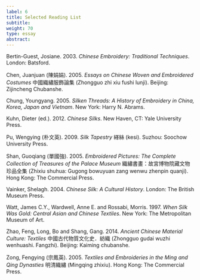 ```yaml
---
label: 6
title: Selected Reading List
subtitle:
weight: 70
type: essay
abstract:
---
```

Bertin-Guest, Josiane. 2003. *Chinese Embroidery: Traditional Techniques*. London: Batsford.

Chen, Juanjuan (陳娟娟). 2005. *Essays on Chinese Woven and Embroidered Costumes* 中國織繡服飾論集 (Zhongguo zhi xiu fushi lunji). Beijing: Zijincheng Chubanshe.


Chung, Youngyang. 2005. *Silken Threads: A History of Embroidery in China, Korea, Japan and Vietnam*. New York: Harry N. Abrams.


Kuhn, Dieter (ed.). 2012. *Chinese Silks*. New Haven, CT: Yale University Press.

Pu, Wengying (朴文英). 2009. *Silk Tapestry* 緙絲 (kesi). Suzhou: Soochow University Press.

Shan, Guoqiang (單國強). 2005. *Embroidered Pictures: The Complete Collection of Treasures of the Palace Museum* 織繡書畫：故宮博物院藏文物珍品全集 (Zhixiu shuhua: Gugong bowuyuan zang wenwu zhenpin quanji). Hong Kong: The Commercial Press.


Vainker, Shelagh. 2004. *Chinese Silk: A Cultural History*. London: The British Museum Press.


Watt, James C.Y., Wardwell, Anne E. and Rossabi, Morris. 1997. *When Silk Was Gold: Central Asian and Chinese Textiles*. New York: The Metropolitan Museum of Art.


Zhao, Feng, Long, Bo and Shang, Gang. 2014. *Ancient Chinese Material Culture: Textiles* 中國古代物質文化史．紡織 (Zhongguo gudai wuzhi wenhuashi. Fangzhi). Beijing: Kaiming chubanshe.


Zong, Fengying (宗鳳英). 2005. *Textiles and Embroideries in the Ming and Qing Dynasties* 明清織繡 (Mingqing zhixiu). Hong Kong: The Commercial Press.
